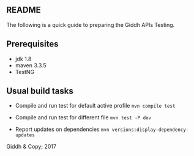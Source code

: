 ## README

The following is a quick guide to preparing the Giddh APIs Testing.

Prerequisites
-------------

* jdk 1.8
* maven 3.3.5
* TestNG



Usual build tasks
-----------------

* Compile and run test for default active profile
`mvn compile test`

* Compile and run test for different file
`mvn test -P dev`

* Report updates on dependencies
`mvn versions:display-dependency-updates`


Giddh & Copy; 2017